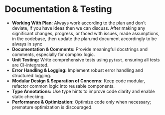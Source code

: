 # Documentation & Testing

- **Working With Plan**: Always work according to the plan and don't deviate, if you have ideas then we can discuss. After making any significant changes, progress, or faced with issues, made assumptions, in the codebase, then update the plan.md document accordingly to be always in sync
- **Documentation & Comments:** Provide meaningful docstrings and comments, especially for complex logic.
- **Unit Testing:** Write comprehensive tests using `pytest`, ensuring all tests are CI-integrated.
- **Error Handling & Logging:** Implement robust error handling and structured logging.
- **Modular Design & Separation of Concerns:** Keep code modular, refactor common logic into reusable components.
- **Type Annotations:** Use type hints to improve code clarity and enable static checking.
- **Performance & Optimization:** Optimize code only when necessary; premature optimization is discouraged.

